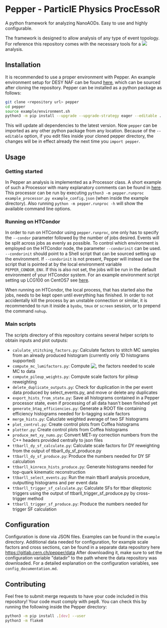 # Pepper - ParticlE Physics ProcEssoR
A python framework for analyzing NanoAODs. Easy to use and highly configurable.

The framework is designed to allow analysis of any type of event topology. For reference this repository comes with the necessary tools for a <img src="https://latex.codecogs.com/gif.latex?\mathrm{t\bar{t}}\rightarrow\mathrm{b\bar{b}}\mathrm{ll\nu\nu}" /> analysis.



## Installation
It is recommended to use a proper environment with Pepper. An example environment setup for DESY NAF can be found [here](example/environment.sh), which can be sourced after cloning the repository.
Pepper can be installed as a python package as follows:
```sh
git clone <repository url> pepper
cd pepper
source example/environment.sh
python3 -m pip install --upgrade --upgrade-strategy eager --editable .
```
This will update all dependencies to the latest version. Now `pepper` can be imported as any other python package from any location. Because of the `--editable` option, if you edit files inside your cloned pepper directory, the changes will be in effect already the next time you `import pepper`.



## Usage

### Getting started

In Pepper an analysis is implemented as a Processor class. A short example of such a Processor with many explanatory comments can be found in [here](example/example_processor.py). This processor can be run by executing `python3 -m pepper.runproc example_processor.py example_config.json` (when inside the example directory). Also running `python -m pepper.runproc -h` will show the available command line options.

### Running on HTCondor
In order to run on HTCondor using `pepper.runproc`, one only has to specify the `--condor` parameter followed by the number of jobs desired. Events will be split across jobs as evenly as possible.
To control which environment is employed on the HTCondor node, the parameter `--condorinit` can be used. `--condorinit` should point to a Shell script that can be sourced setting up the environment. If `--condorinit` is not present, Pepper will instead use the script that is pointed at by the local environment variable `PEPPER_CONDOR_ENV`. If this is also not set, the jobs will be run in the default environment of your HTCondor system. For an example environment script setting up LCG100 on CentOS7 see [here](example/env_lcg100.sh).

When running on HTCondor, the local process, that has started also the jobs, needs to be kept open until everything has finished. In order to not accidentally kill the process by an unstable connection or similar, it is recommended to run it inside a `byobu`, `tmux` or `screen` session, or to prepend the command `nohup`.

### Main scripts
The scripts directory of this repository contains several helper scripts to obtain inputs and plot outputs:

 - `calulate_stitching_factors.py`: Calculate factors to stitch MC samples from an already produced histogram (currently only 1D histograms supported)
 - `compute_mc_lumifactors.py`: Compute <img align="top" src="https://latex.codecogs.com/gif.latex?{\cal L}\sigma/\sum w_{\mathrm{gen}}" />, the factors needed to scale MC to data
 - `compute_pileup_weights.py`: Compute scale factors for pileup reweighting
 - `delete_duplicate_outputs.py`: Check for duplication in the per event data produced by select_events.py, and move or delete any duplicates
 - `export_hists_from_state.py`: Save all histograms contained in a Pepper processor state, even if processing of all data hasn't been finished yet
 - `generate_btag_efficiencies.py`: Generate a ROOT file containing efficiency histograms needed for b-tagging scale factors
 - `merge_hists.py`: Caluclate weighted average of two SF histograms
 - `plot_control.py`: Create control plots from Coffea histograms
 - `plotter.py`: Create control plots from Coffea histograms
 - `produce_met_xy_nums.py`: Convert MET-xy correction numbers from the C++ headers provided centrally to json files
 - `ttbarll_dy_sf_calculate.py`: Calculate scale factors for DY reweighting from the output of ttbarll_dy_sf_produce.py
 - `ttbarll_dy_sf_produce.py`: Produce the numbers needed for DY SF calculation
 - `ttbarll_kinreco_hists_produce.py`: Generate histograms needed for top-quark kinematic reconstruction
 - `ttbarll_select_events.py`: Run the main ttbarll analysis procedure, outputting histograms and per event data
 - `ttbarll_trigger_sf_calculate.py`: Calculate SFs for ttbar dileptonic triggers using the output of ttbarll_trigger_sf_produce.py by cross-trigger method
 - `ttbarll_trigger_sf_produce.py`: Produce the numbers needed for trigger SF calculation



## Configuration
Configuration is done via JSON files. Examples can be found in the `example` directory. Additional data needed for configuration, for example scale factors and cross sections, can be found in a separate data repository here https://gitlab.cern.ch/pepper/data
After downloading it, make sure to set the configuration variable "datadir" to the path where the data repository was downloaded.
For a detailed explanation on the configuration variables, see `config_documentation.md`.



## Contributing
Feel free to submit merge requests to have your code included in this repository! Your code must comply with pep8. You can check this by running the following inside the Pepper directory:
```sh
python3 -m pip install .[dev] --user
python3 -m flake8
```
